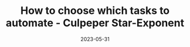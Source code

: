 ---
category:
- .nan
date: 2023-05-31
keyword_suggestion: ubuntu install docker
post_inspiration: https://starexponent.com/business/investment/personal-finance/how-to-choose-which-tasks-to-automate/collection_aede8a93-9ad7-585d-8dcc-6da55677dca9.html
silot_terms: digital automation
title: How to choose which tasks to <b>automate</b> - Culpeper Star-Exponent
---